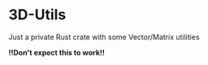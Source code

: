 # 3D-Utils

Just a private Rust crate with some Vector/Matrix utilities

**!!Don't expect this to work!!**
